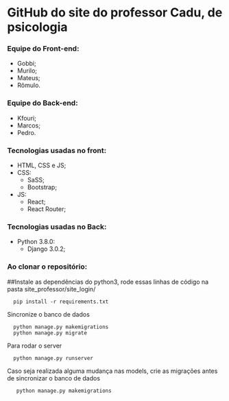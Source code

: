 # GitHub do site do professor Cadu, de psicologia

### Equipe do Front-end:
- Gobbi;
- Murilo;
- Mateus;
- Rômulo.

### Equipe do Back-end:
- Kfouri;
- Marcos;
- Pedro.

### Tecnologias usadas no front:
- HTML, CSS e JS;
- CSS:
  - SaSS;
  - Bootstrap;
- JS: 
  - React;
  - React Router;

### Tecnologias usadas no Back:
- Python 3.8.0:
  - Django 3.0.2;
    
### Ao clonar o repositório:
##Instale as dependências do python3, rode essas linhas de código na pasta site_professor/site_login/
```shell 
  pip install -r requirements.txt
```
Sincronize o banco de dados
```shell
  python manage.py makemigrations
  python manage.py migrate
```
Para rodar o server
```shell
  python manage.py runserver
```
Caso seja realizada alguma mudança nas models, crie as migrações antes de sincronizar o banco de dados
```shell
   python manage.py makemigrations
```
